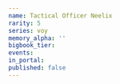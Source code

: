 ```yaml
---
name: Tactical Officer Neelix
rarity: 5
series: voy
memory_alpha: ''
bigbook_tier:
events:
in_portal:
published: false
---
```

